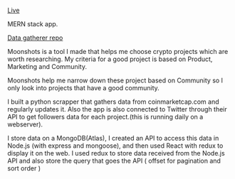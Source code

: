 <a href="https://test-moonshots.herokuapp.com/">Live</a>
 
MERN stack app.

<a href="https://github.com/Utakato/moonshots-data-gatherer">Data gatherer repo</a>


Moonshots is a tool I made that helps me choose crypto projects which are worth researching. My criteria for a good project is based on Product, Marketing and Community.     

Moonshots help me narrow down these project based on Community so I only look into projects that have a good community.     

I built a python scrapper that gathers data from coinmarketcap.com and regularly updates it. Also the app is also connected to Twitter through their API to get followers data for each project.(this is running daily on a webserver).    

I store data on a MongoDB(Atlas), I created an API to access this data in Node.js (with express and mongoose), and then used React with redux to display it on the web.  I used redux to store data received from the Node.js API and also store the query that goes the API ( offset for pagination and sort order )